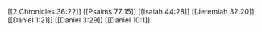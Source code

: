 [[2 Chronicles 36:22]]
[[Psalms 77:15]]
[[Isaiah 44:28]]
[[Jeremiah 32:20]]
[[Daniel 1:21]]
[[Daniel 3:29]]
[[Daniel 10:1]]
